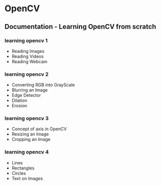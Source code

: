 # OpenCV
## Documentation - Learning OpenCV from scratch
### learning opencv 1
* Reading Images
* Reading Videos
* Reading Webcam
### learning opencv 2
* Converting RGB into GrayScale
* Blurring an Image
* Edge Detector
* Dilation
* Erosion
### learning opencv 3
* Concept of axis in OpenCV
* Resizing an Image
* Cropping an Image
### learning opencv 4
* Lines
* Rectangles
* Circles
* Text on Images
